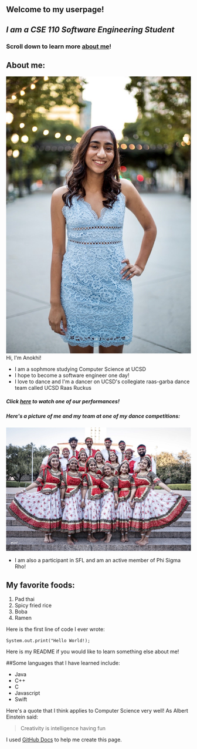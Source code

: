 ## Welcome to my userpage!
## *I am a CSE 110 Software Engineering Student*
### Scroll down to learn more [about me](#About-me)!

## **About me**:
![anokhi](https://github.com/anokhimehta/User-Page/blob/main/IMG_0048.jpg) Hi, I'm Anokhi!
- I am a sophmore studying Computer Science at UCSD
- I hope to become a software engineer one day!
- I love to dance and I'm a dancer on UCSD's collegiate raas-garba dance team called UCSD Raas Ruckus
##### *Click [here](https://www.youtube.com/watch?v=IEmuCr9zv6I) to watch one of our performances*! 
##### *Here's a picture of me and my team at one of my dance competitions:* 
![ruckus](https://github.com/anokhimehta/User-Page/blob/main/Ruckus.jpg)
- I am also a participant in SFL and am an active member of Phi Sigma Rho!

## My favorite foods:
1. Pad thai
2. Spicy fried rice
3. Boba
4. Ramen

Here is the first line of code I ever wrote:
```
System.out.print("Hello World!);
```

Here is my README if you would like to learn something else about me!

##Some languages that I have learned include:
- Java
- C++
- C
- Javascript
- Swift

Here's a quote that I think applies to Computer Science very well!
As Albert Einstein said:
> Creativity is intelligence having fun

I used [GitHub Docs](https://docs.github.com/en/github/writing-on-github/basic-writing-and-formatting-syntax) to help me create this page.